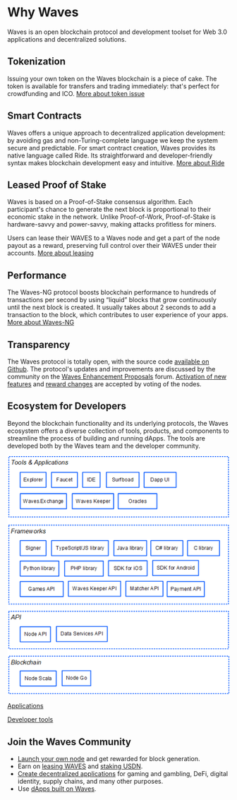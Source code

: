 # Why Waves

Waves is an open blockchain protocol and development toolset for Web 3.0 applications and decentralized solutions.

## Tokenization

Issuing your own token on the Waves blockchain is a piece of cake. The token is available for transfers and trading immediately: that's perfect for crowdfunding and ICO. [More about token issue](/en/building-apps/how-to/assets/issue)

## Smart Сontracts

Waves offers a unique approach to decentralized application development: by avoiding gas and non-Turing-complete language we keep the system secure and predictable. For smart contract creation, Waves provides its native language called Ride. Its straightforward and developer-friendly syntax makes blockchain development easy and intuitive. [More about Ride](/en/ride/getting-started)

## Leased Proof of Stake

Waves is based on a Proof-of-Stake consensus algorithm. Each participant's chance to generate the next block is proportional to their economic stake in the network. Unlike Proof-of-Work, Proof-of-Stake is hardware-savvy and power-savvy, making attacks profitless for miners.

Users can lease their WAVES to a Waves node and get a part of the node payout as a reward, preserving full control over their WAVES under their accounts. [More about leasing](/en/blockchain/leasing)

## Performance

The Waves-NG protocol boosts blockchain performance to hundreds of transactions per second by using “liquid” blocks that grow continuously until the next block is created. It usually takes about 2 seconds to add a transaction to the block, which contributes to user experience of your apps. [More about Waves-NG](/en/blockchain/waves-protocol/waves-ng-protocol)

## Transparency

The Waves protocol is totally open, with the source code [available on Github](https://github.com/wavesplatform). The protocol's updates and improvements are discussed by the community on the [Waves Enhancement Proposals](https://forum.wavesplatform.com/c/waves-improvment-proposals) forum. [Activation of new features](/en/waves-node/features/) and [reward changes](/en/blockchain/mining/mining-reward) are accepted by voting of the nodes.

## Ecosystem for Developers

Beyond the blockchain functionality and its underlying protocols, the Waves ecosystem offers a diverse collection of tools, products, and components to streamline the process of building and running dApps. The tools are developed both by the Waves team and the developer community.

![](./_assets/ecosystem.png)

[Applications](/en/ecosystem/)

[Developer tools](/en/building-apps/smart-contracts/tools/)

<!-- ## Sponsoring

Application developers can pay fees for dApp script calls of their users and decrease the entry threshold for them (for example, offer a free trial). [More] (/ en/blockchain/waves-protocol/sponsored-fee) -->

## Join the Waves Community

* [Launch your own node](/en/waves-node/) and get rewarded for block generation.
* Earn on [leasing WAVES](/en/blockchain/leasing) and [staking USDN](https://waves.exchange/investments/staking/USDN).
* [Create decentralized applications](/en/building-apps/) for gaming and gambling, DeFi, digital identity, supply chains, and many other purposes.
* Use [dApps built on Waves](https://www.dappocean.io/).
